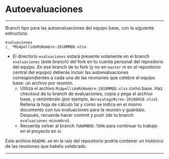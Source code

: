# Autoevaluaciones

----------------

Branch tipo para las autoevaluaciones del equipo base, con la siguiente estructura:

```
evaluaciones                          
|_ *MiApellidoMiNombre-2018MMDD.xlsx       
```

- El directorio `evaluaciones` estará presente solamente en el branch `evaluaciones` (este branch) del fork en tu cuenta personal del repositorio del equipo. En ese branch de tu fork (y no en `master` ni en el repositorio central del equipo) deberás incluir las autoevaluaciones correspondientes a cada una de las reuniones que celebre el equipo base: un archivo por reunión. 
    + Utiliza el archivo `MiApellidoMiNombre-2018MMDD.xlsx` como base. Haz checkout de tu branch de evaluaciones, copia y pega el archivo base, y renómbralo (por ejemplo, `BerasategiMiren-20180910.xlsx`). Rellena la hoja de cálculo tal y como se indica en el mismo documento con tus evaluaciones para la reunión y guárdalo. Después, recuerda hacer commit y push (de tu branch `evaluaciones-minombre`).
    + Recuerda volver al branch `TUNOMBRE-TEMA` para continuar tu trabajo en el proyecto en sí.

Este archivo `README.md` en la raíz del repositorio podría contener un histórico de las reuniones que habéis celebrado.

----------------
